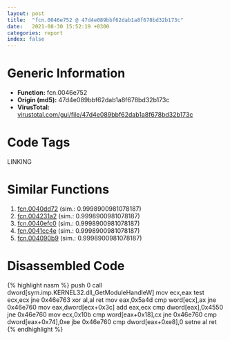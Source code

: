 ```yaml
---
layout: post
title:  "fcn.0046e752 @ 47d4e089bbf62dab1a8f678bd32b173c"
date:   2021-08-30 15:52:19 +0300
categories: report
index: false
---
```


# Generic Information
- **Function:** fcn.0046e752
- **Origin (md5):** 47d4e089bbf62dab1a8f678bd32b173c
- **VirusTotal:** [virustotal.com/gui/file/47d4e089bbf62dab1a8f678bd32b173c][virustotal_ref]

# Code Tags
<span class="tag" id="LINKING">LINKING</span>


# Similar Functions

1. [fcn.0040dd72][similar_1_ref] (sim.: 0.9998900981078187)
2. [fcn.004231a2][similar_2_ref] (sim.: 0.9998900981078187)
3. [fcn.0040efc0][similar_3_ref] (sim.: 0.9998900981078187)
4. [fcn.0041cc4e][similar_4_ref] (sim.: 0.9998900981078187)
5. [fcn.004090b9][similar_5_ref] (sim.: 0.9998900981078187)


# Disassembled Code

{% highlight nasm %}
push 0
call dword[sym.imp.KERNEL32.dll_GetModuleHandleW]
mov ecx,eax
test ecx,ecx
jne 0x46e763
xor al,al
ret
mov eax,0x5a4d
cmp word[ecx],ax
jne 0x46e760
mov eax,dword[ecx+0x3c]
add eax,ecx
cmp dword[eax],0x4550
jne 0x46e760
mov ecx,0x10b
cmp word[eax+0x18],cx
jne 0x46e760
cmp dword[eax+0x74],0xe
jbe 0x46e760
cmp dword[eax+0xe8],0
setne al
ret
{% endhighlight %}


[similar_1_ref]: /report/fcn.0040dd72@64e5091c15839d4b2093890f73869f28
[similar_2_ref]: /report/fcn.004231a2@368dd66411b8b6ce2bcd15b0e14af5c0
[similar_3_ref]: /report/fcn.0040efc0@6687c392d7ff5605a3e9ed1f6c10ec5a
[similar_4_ref]: /report/fcn.0041cc4e@aa2f7406d0daef89c0b450b207e2cbe5
[similar_5_ref]: /report/fcn.004090b9@fca52b995e756cff97168f6fef94b37d
[virustotal_ref]: https://www.virustotal.com/gui/file/47d4e089bbf62dab1a8f678bd32b173c